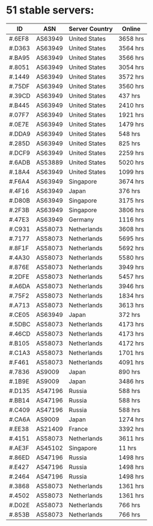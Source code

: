 # 51 stable servers:

| ID | ASN | Server Country | Online |
| ------ | ------ | ------ | ------ |
| #.6EF8 | AS63949 | United States | 3658 hrs |
| #.D363 | AS63949 | United States | 3564 hrs |
| #.BA95 | AS63949 | United States | 3566 hrs |
| #.8051 | AS63949 | United States | 3054 hrs |
| #.1449 | AS63949 | United States | 3572 hrs |
| #.75DF | AS63949 | United States | 3560 hrs |
| #.39CD | AS63949 | United States | 437 hrs |
| #.B445 | AS63949 | United States | 2410 hrs |
| #.07F7 | AS63949 | United States | 1921 hrs |
| #.0E7E | AS63949 | United States | 1479 hrs |
| #.DDA9 | AS63949 | United States | 548 hrs |
| #.285D | AS63949 | United States | 825 hrs |
| #.DCF9 | AS63949 | United States | 2259 hrs |
| #.6ADB | AS53889 | United States | 5020 hrs |
| #.18A4 | AS63949 | United States | 1099 hrs |
| #.F6A4 | AS63949 | Singapore | 3674 hrs |
| #.4F16 | AS63949 | Japan | 376 hrs |
| #.D80B | AS63949 | Singapore | 3175 hrs |
| #.2F3B | AS63949 | Singapore | 3806 hrs |
| #.47E3 | AS63949 | Germany | 1116 hrs |
| #.C931 | AS58073 | Netherlands | 3608 hrs |
| #.7177 | AS58073 | Netherlands | 5695 hrs |
| #.8F1F | AS58073 | Netherlands | 5692 hrs |
| #.4A30 | AS58073 | Netherlands | 5580 hrs |
| #.876E | AS58073 | Netherlands | 3949 hrs |
| #.2DFE | AS58073 | Netherlands | 5457 hrs |
| #.A6DA | AS58073 | Netherlands | 3946 hrs |
| #.75F2 | AS58073 | Netherlands | 1834 hrs |
| #.A713 | AS58073 | Netherlands | 3613 hrs |
| #.CE05 | AS63949 | Japan | 372 hrs |
| #.5DBC | AS58073 | Netherlands | 4173 hrs |
| #.46CD | AS58073 | Netherlands | 4173 hrs |
| #.B105 | AS58073 | Netherlands | 4172 hrs |
| #.C1A3 | AS58073 | Netherlands | 1701 hrs |
| #.F461 | AS58073 | Netherlands | 4091 hrs |
| #.7836 | AS9009 | Japan | 890 hrs |
| #.1B9E | AS9009 | Japan | 3486 hrs |
| #.D135 | AS47196 | Russia | 588 hrs |
| #.BB14 | AS47196 | Russia | 588 hrs |
| #.C409 | AS47196 | Russia | 588 hrs |
| #.CA6A | AS9009 | Japan | 1274 hrs |
| #.EE38 | AS21409 | France | 3392 hrs |
| #.4151 | AS58073 | Netherlands | 3611 hrs |
| #.AE3F | AS45102 | Singapore | 11 hrs |
| #.86ED | AS47196 | Russia | 1498 hrs |
| #.E427 | AS47196 | Russia | 1498 hrs |
| #.2464 | AS47196 | Russia | 1498 hrs |
| #.3868 | AS58073 | Netherlands | 1361 hrs |
| #.4502 | AS58073 | Netherlands | 1361 hrs |
| #.D02E | AS58073 | Netherlands | 766 hrs |
| #.853B | AS58073 | Netherlands | 766 hrs |


